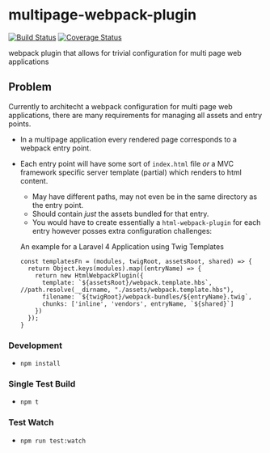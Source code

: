 # multipage-webpack-plugin
[![Build Status](https://travis-ci.org/mutualofomaha/multipage-webpack-plugin.svg?branch=master)](https://travis-ci.org/mutualofomaha/multipage-webpack-plugin)
[![Coverage Status](https://coveralls.io/repos/github/mutualofomaha/multipage-webpack-plugin/badge.svg?branch=master)](https://coveralls.io/github/mutualofomaha/multipage-webpack-plugin?branch=master)

webpack plugin that allows for trivial configuration for multi page web applications

## Problem

Currently to architecht a webpack configuration for multi page web applications, there are many requirements for managing all assets and entry points. 

- In a multipage application every rendered page corresponds to a webpack entry point.
- Each entry point will have some sort of `index.html` file _or_ a MVC framework specific server template (partial) which renders to html content.
  - May have different paths, may not even be in the same directory as the entry point.
  - Should contain _just_ the assets bundled for that entry.
  - You would have to create essentially a `html-webpack-plugin` for each entry however posses extra configuration challenges:
  
  An example for a Laravel 4 Application using Twig Templates

  ```
  const templatesFn = (modules, twigRoot, assetsRoot, shared) => {
    return Object.keys(modules).map((entryName) => {
      return new HtmlWebpackPlugin({
        template: `${assetsRoot}/webpack.template.hbs`, //path.resolve(__dirname, "./assets/webpack.template.hbs"),
        filename: `${twigRoot}/webpack-bundles/${entryName}.twig`,
        chunks: ['inline', 'vendors', entryName, `${shared}`]
      })
    });
  } 
  ```

### Development

- `npm install`


### Single Test Build
- `npm t` 


### Test Watch
- `npm run test:watch`
